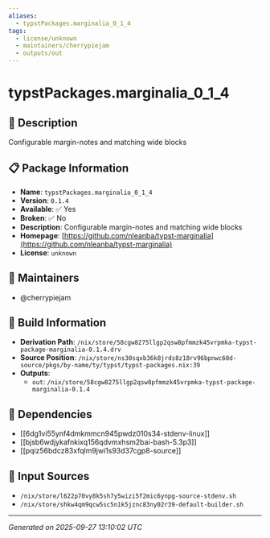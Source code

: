 ```yaml
---
aliases:
  - typstPackages.marginalia_0_1_4
tags:
  - license/unknown
  - maintainers/cherrypiejam
  - outputs/out
---
```


# typstPackages.marginalia_0_1_4

## 📝 Description

Configurable margin-notes and matching wide blocks

## 📋 Package Information

- **Name**: `typstPackages.marginalia_0_1_4`
- **Version**: `0.1.4`
- **Available**: ✅ Yes
- **Broken**: ✅ No
- **Description**: Configurable margin-notes and matching wide blocks
- **Homepage**: [https://github.com/nleanba/typst-marginalia](https://github.com/nleanba/typst-marginalia)
- **License**: `unknown`
## 👥 Maintainers

- @cherrypiejam


## 🔧 Build Information

- **Derivation Path**: `/nix/store/58cgw8275llgp2qsw8pfmmzk45vrpmka-typst-package-marginalia-0.1.4.drv`
- **Source Position**: `/nix/store/ns30sqxb36k8jrds8z18rv96bpnwc60d-source/pkgs/by-name/ty/typst/typst-packages.nix:39`
- **Outputs**:
  - `out`:  `/nix/store/58cgw8275llgp2qsw8pfmmzk45vrpmka-typst-package-marginalia-0.1.4`

## 🔗 Dependencies

- [[6dg1vi55ynf4dmkmmcn945pwdz010s34-stdenv-linux]]
- [[bjsb6wdjykafnkixq156qdvmxhsm2bai-bash-5.3p3]]
- [[pqiz56bdcz83xfqlm9jwi1s93d37cgp8-source]]

## 📁 Input Sources

- `/nix/store/l622p70vy8k5sh7y5wizi5f2mic6ynpg-source-stdenv.sh`
- `/nix/store/shkw4qm9qcw5sc5n1k5jznc83ny02r39-default-builder.sh`

---
*Generated on 2025-09-27 13:10:02 UTC*
